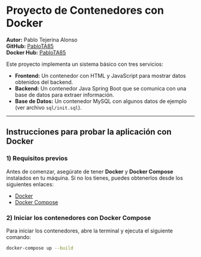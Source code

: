 # Proyecto de Contenedores con Docker

**Autor:** Pablo Tejerina Alonso  
**GitHub:** [PabloTA85](https://github.com/PabloTA85)  
**Docker Hub:** [PabloTA85](https://hub.docker.com/u/PabloTA85)

Este proyecto implementa un sistema básico con tres servicios:

- **Frontend:** Un contenedor con HTML y JavaScript para mostrar datos obtenidos del backend.
- **Backend:** Un contenedor Java Spring Boot que se comunica con una base de datos para extraer información.
- **Base de Datos:** Un contenedor MySQL con algunos datos de ejemplo (ver archivo `sql/init.sql`).

---

## Instrucciones para probar la aplicación con Docker

### 1) Requisitos previos

Antes de comenzar, asegúrate de tener **Docker** y **Docker Compose** instalados en tu máquina. Si no los tienes, puedes obtenerlos desde los siguientes enlaces:

- [Docker](https://www.docker.com/products/docker-desktop)
- [Docker Compose](https://docs.docker.com/compose/install/)

### 2) Iniciar los contenedores con Docker Compose

Para iniciar los contenedores, abre la terminal y ejecuta el siguiente comando:

```bash
docker-compose up --build
